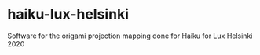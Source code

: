 # haiku-lux-helsinki
Software for the origami projection mapping done for Haiku for Lux Helsinki 2020
